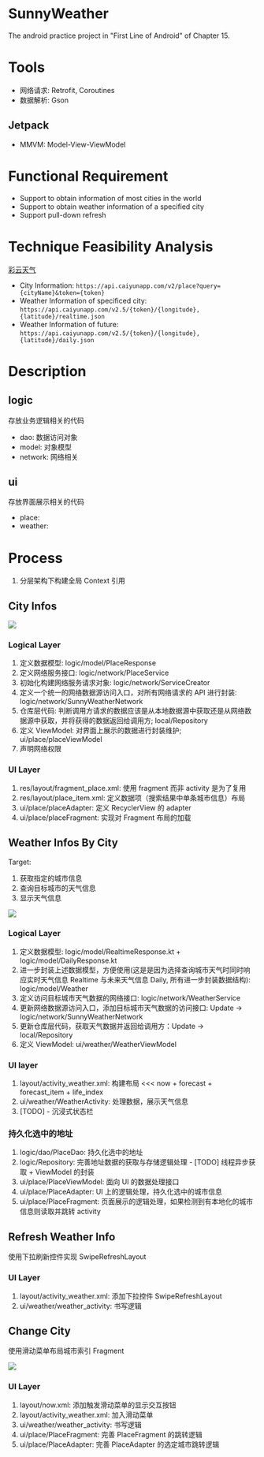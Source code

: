 # SunnyWeather

The android practice project in "First Line of Android" of Chapter 15.

# Tools

- 网络请求: Retrofit, Coroutines
- 数据解析: Gson

## Jetpack

- MMVM: Model-View-ViewModel

# Functional Requirement

- Support to obtain information of most cities in the world
- Support to obtain weather information of a specified city
- Support pull-down refresh

# Technique Feasibility Analysis

[彩云天气](https://dashboard.caiyunapp.com)
- City Information: `https://api.caiyunapp.com/v2/place?query={cityName}&token={token}`
- Weather Information of specificed city: `https://api.caiyunapp.com/v2.5/{token}/{longitude}, {latitude}/realtime.json`
- Weather Information of future: `https://api.caiyunapp.com/v2.5/{token}/{longitude}, {latitude}/daily.json`

# Description

## logic

存放业务逻辑相关的代码

- dao: 数据访问对象
- model: 对象模型
- network: 网络相关

## ui

存放界面展示相关的代码

- place: 
- weather: 

# Process

1. 分层架构下构建全局 Context 引用

## City Infos

![](https://raw.githubusercontent.com/Coming98/pictures/main/202209122206674.png)

### Logical Layer

1. 定义数据模型: logic/model/PlaceResponse
2. 定义网络服务接口: logic/network/PlaceService
3. 初始化构建网络服务请求对象: logic/network/ServiceCreator
4. 定义一个统一的网络数据源访问入口，对所有网络请求的 API 进行封装: logic/network/SunnyWeatherNetwork
5. 仓库层代码: 判断调用方请求的数据应该是从本地数据源中获取还是从网络数据源中获取，并将获得的数据返回给调用方; local/Repository
6. 定义 ViewModel: 对界面上展示的数据进行封装维护; ui/place/placeViewModel
7. 声明网络权限

### UI Layer

1. res/layout/fragment_place.xml: 使用 fragment 而非 activity 是为了复用
2. res/layout/place_item.xml: 定义数据项（搜索结果中单条城市信息）布局
3. ui/place/placeAdapter: 定义 RecyclerView 的 adapter
4. ui/place/placeFragment: 实现对 Fragment 布局的加载

## Weather Infos By City

Target: 
1. 获取指定的城市信息
2. 查询目标城市的天气信息
3. 显示天气信息

![](https://raw.githubusercontent.com/Coming98/pictures/main/202209151406150.png)

### Logical Layer

1. 定义数据模型: logic/model/RealtimeResponse.kt + logic/model/DailyResponse.kt
2. 进一步封装上述数据模型，方便使用(这是是因为选择查询城市天气时同时响应实时天气信息 Realtime 与未来天气信息 Daily, 所有进一步封装数据结构): logic/model/Weather
3. 定义访问目标城市天气数据的网络接口: logic/network/WeatherService
4. 更新网络数据源访问入口，添加目标城市天气数据的访问接口: Update -> logic/network/SunnyWeatherNetwork
5. 更新仓库层代码，获取天气数据并返回给调用方：Update -> local/Repository
6. 定义 ViewModel: ui/weather/WeatherViewModel

### UI layer

1. layout/activity_weather.xml: 构建布局 <<< now + forecast + forecast_item + life_index
2. ui/weather/WeatherActivity: 处理数据，展示天气信息
3. [TODO] - 沉浸式状态栏

### 持久化选中的地址

1. logic/dao/PlaceDao: 持久化选中的地址
2. logic/Repository: 完善地址数据的获取与存储逻辑处理 - [TODO] 线程异步获取 + ViewModel 的封装
3. ui/place/PlaceViewModel: 面向 UI 的数据处理接口
4. ui/place/PlaceAdapter: UI 上的逻辑处理，持久化选中的城市信息
5. ui/place/PlaceFragment: 页面展示的逻辑处理，如果检测到有本地化的城市信息则读取并跳转 activity

## Refresh Weather Info

使用下拉刷新控件实现 SwipeRefreshLayout

### UI Layer

1. layout/activity_weather.xml: 添加下拉控件 SwipeRefreshLayout
2. ui/weather/weather_activity: 书写逻辑

## Change City

使用滑动菜单布局城市索引 Fragment

![](https://raw.githubusercontent.com/Coming98/pictures/main/202209181157938.png)

### UI Layer

1. layout/now.xml: 添加触发滑动菜单的显示交互按钮
2. layout/activity_weather.xml: 加入滑动菜单
3. ui/weather/weather_activity: 书写逻辑
4. ui/place/PlaceFragment: 完善 PlaceFragment 的跳转逻辑
5. ui/place/PlaceAdapter: 完善 PlaceAdapter 的选定城市跳转逻辑